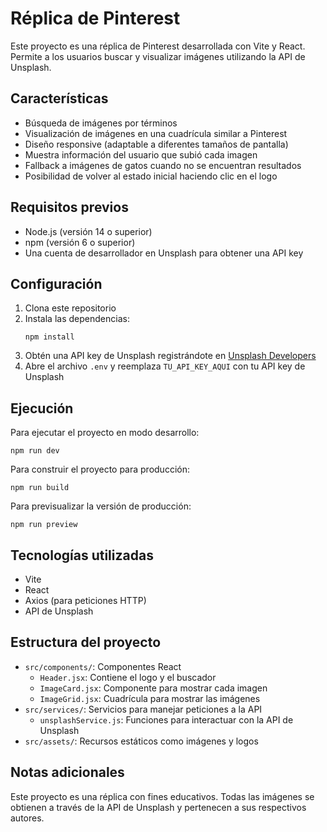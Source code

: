 # Réplica de Pinterest

Este proyecto es una réplica de Pinterest desarrollada con Vite y React. Permite a los usuarios buscar y visualizar imágenes utilizando la API de Unsplash.

## Características

- Búsqueda de imágenes por términos
- Visualización de imágenes en una cuadrícula similar a Pinterest
- Diseño responsive (adaptable a diferentes tamaños de pantalla)
- Muestra información del usuario que subió cada imagen
- Fallback a imágenes de gatos cuando no se encuentran resultados
- Posibilidad de volver al estado inicial haciendo clic en el logo

## Requisitos previos

- Node.js (versión 14 o superior)
- npm (versión 6 o superior)
- Una cuenta de desarrollador en Unsplash para obtener una API key

## Configuración

1. Clona este repositorio
2. Instala las dependencias:
   ```
   npm install
   ```
3. Obtén una API key de Unsplash registrándote en [Unsplash Developers](https://unsplash.com/developers)
4. Abre el archivo `.env` y reemplaza `TU_API_KEY_AQUI` con tu API key de Unsplash

## Ejecución

Para ejecutar el proyecto en modo desarrollo:

```
npm run dev
```

Para construir el proyecto para producción:

```
npm run build
```

Para previsualizar la versión de producción:

```
npm run preview
```

## Tecnologías utilizadas

- Vite
- React
- Axios (para peticiones HTTP)
- API de Unsplash

## Estructura del proyecto

- `src/components/`: Componentes React
  - `Header.jsx`: Contiene el logo y el buscador
  - `ImageCard.jsx`: Componente para mostrar cada imagen
  - `ImageGrid.jsx`: Cuadrícula para mostrar las imágenes
- `src/services/`: Servicios para manejar peticiones a la API
  - `unsplashService.js`: Funciones para interactuar con la API de Unsplash
- `src/assets/`: Recursos estáticos como imágenes y logos

## Notas adicionales

Este proyecto es una réplica con fines educativos. Todas las imágenes se obtienen a través de la API de Unsplash y pertenecen a sus respectivos autores.
